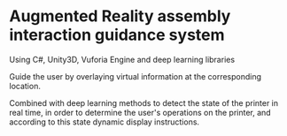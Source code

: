 # Augmented Reality assembly interaction guidance system 

Using C#, Unity3D, Vuforia Engine and deep learning libraries

Guide the user by overlaying virtual information at the corresponding location.

Combined with deep learning methods to detect the state of the printer in real time, in order to determine the user's operations on the printer, and according to this state dynamic display instructions.
